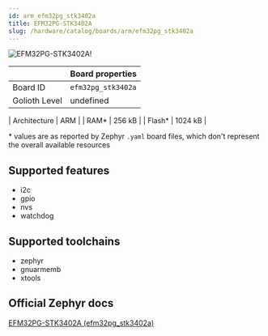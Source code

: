 ```yaml
---
id: arm_efm32pg_stk3402a
title: EFM32PG-STK3402A
slug: /hardware/catalog/boards/arm/efm32pg_stk3402a
---
```


[//]: # (This is an auto-generated file, do not edit! Changes to it will be lost upon re-generation)

![EFM32PG-STK3402A!](/img/boards/arm/efm32pg_stk3402a.jpg "EFM32PG-STK3402A")

|                | Board properties     |
| -------------  | -------------------- |
| Board ID       | `efm32pg_stk3402a` |
| Golioth Level  | undefined       |

| Architecture   | ARM |
| RAM*           | 256 kB |
| Flash*         | 1024 kB |

\* values are as reported by Zephyr `.yaml` board files, which don't represent the overall available resources



## Supported features

* i2c
* gpio
* nvs
* watchdog

## Supported toolchains

* zephyr
* gnuarmemb
* xtools

## Official Zephyr docs

[EFM32PG-STK3402A (efm32pg_stk3402a)](https://docs.zephyrproject.org/latest/boards/arm/efm32pg_stk3402a/doc/index.html)
